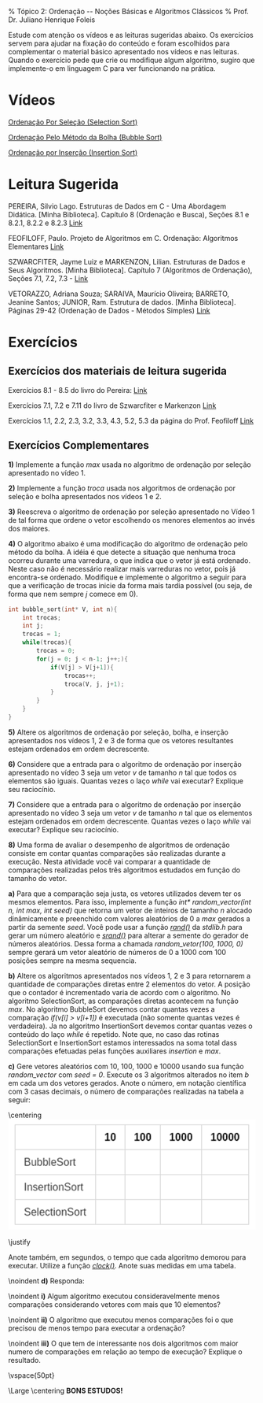 % Tópico 2: Ordenação -- Noções Básicas e Algoritmos Clássicos
% Prof. Dr. Juliano Henrique Foleis

Estude com atenção os vídeos e as leituras sugeridas abaixo. Os exercícios servem para ajudar na fixação do conteúdo e foram escolhidos para complementar o material básico apresentado nos vídeos e nas leituras. Quando o exercício pede que crie ou modifique algum algoritmo, sugiro que implemente-o em linguagem C para ver funcionando na prática. 

# Vídeos

<!-- Noções Básicas, Seleção, Bolha e Inserção  -->

[Ordenação Por Seleção (Selection Sort)](https://youtu.be/H7rPPCXNfCs)

[Ordenação Pelo Método da Bolha (Bubble Sort)](https://youtu.be/N5RlJItpPzE)

[Ordenação por Inserção (Insertion Sort)](https://youtu.be/efiCoqRQxb4)

# Leitura Sugerida

PEREIRA, Silvio Lago. Estruturas de Dados em C - Uma Abordagem Didática. [Minha Biblioteca].
Capítulo 8 (Ordenação e Busca), Seções 8.1 e 8.2.1, 8.2.2 e 8.2.3 [Link](https://integrada.minhabiblioteca.com.br/#/books/9788536517254/pageid/82)

FEOFILOFF, Paulo. Projeto de Algoritmos em C. Ordenação: Algoritmos Elementares [Link](https://www.ime.usp.br/~pf/algoritmos/aulas/ordena.html)

SZWARCFITER, Jayme Luiz e MARKENZON, Lilian. Estruturas de Dados e Seus Algoritmos. [Minha Biblioteca].
Capítulo 7 (Algoritmos de Ordenação), Seções 7.1, 7.2, 7.3 - [Link](https://integrada.minhabiblioteca.com.br/#/books/978-85-216-2995-5/epubcfi/6/34[;vnd.vst.idref=chapter07]!/4/356@0:0])

VETORAZZO, Adriana Souza; SARAIVA, Maurício Oliveira; BARRETO, Jeanine Santos; JUNIOR, Ram. Estrutura de dados. [Minha Biblioteca]. Páginas 29-42 (Ordenação de Dados - Métodos Simples) [Link](https://integrada.minhabiblioteca.com.br/#/books/9788595023932/pageid/28)

# Exercícios

## Exercícios dos materiais de leitura sugerida

Exercícios 8.1 - 8.5 do livro do Pereira: [Link](https://integrada.minhabiblioteca.com.br/#/books/9788536517254/pageid/92)

Exercícios 7.1, 7.2 e 7.11 do livro de Szwarcfiter e Markenzon [Link](https://integrada.minhabiblioteca.com.br/#/books/978-85-216-2995-5/epubcfi/6/34[;vnd.vst.idref=chapter07]!/4/282/66@0:88.9)

Exercícios 1.1, 2.2, 2.3, 3.2, 3.3, 4.3, 5.2, 5.3 da página do Prof. Feofiloff [Link](https://www.ime.usp.br/~pf/algoritmos/aulas/ordena.html)


## Exercícios Complementares

<!--ordenação por seleção escolhendo os menores
ordenação por seleção recursivamente
implementar a função troca
implementar a função max
-->

**1)** Implemente a função *max* usada no algoritmo de ordenação por seleção apresentado no vídeo 1.

**2)** Implemente a função *troca* usada nos algoritmos de ordenação por seleção e bolha apresentados nos vídeos 1 e 2.

**3)** Reescreva o algoritmo de ordenação por seleção apresentado no Vídeo 1 de tal forma que ordene o vetor escolhendo os menores elementos ao invés dos maiores. 

**4)** O algoritmo abaixo é uma modificação do algoritmo de ordenação pelo método da bolha. A idéia é que detecte a situação que nenhuma troca ocorreu durante uma varredura, o que indica que o vetor já está ordenado. Neste caso não é necessário realizar mais varreduras no vetor, pois já encontra-se ordenado. Modifique e implemente o algoritmo a seguir para que a verificação de trocas inicie da forma mais tardia possível (ou seja, de forma que nem sempre *j* comece em 0). 

~~~{.c .numberLines}
int bubble_sort(int* V, int n){
    int trocas;
    int j;
    trocas = 1;
    while(trocas){
        trocas = 0;
        for(j = 0; j < n-1; j++;){
            if(V[j] > V[j+1]){
                trocas++;
                troca(V, j, j+1);
            }
        }
    }
}
~~~


**5)** Altere os algoritmos de ordenação por seleção, bolha, e inserção apresentados nos vídeos 1, 2 e 3 de forma que os vetores resultantes estejam ordenados em ordem decrescente.

**6)** Considere que a entrada para o algoritmo de ordenação por inserção apresentado no vídeo 3 seja um vetor *v* de tamanho *n* tal que todos os elementos são iguais. Quantas vezes o laço *while* vai executar? Explique seu raciocínio.

**7)** Considere que a entrada para o algoritmo de ordenação por inserção apresentado no vídeo 3 seja um vetor *v* de tamanho *n* tal que os elementos estejam ordenados em ordem decrescente. Quantas vezes o laço *while* vai executar? Explique seu raciocínio.

<!-- # Atividade Para Entregar

A atividade a seguir é para ser feita individualmente e entregue via Moodle no tópico da Semana 1. A data-limite para entrega é dia 8/3/2021 às 23:55. Em caso de cópia as atividades dos participantes serão desconsideradas.

## Descrição da Atividade -->

**8)** Uma forma de avaliar o desempenho de algoritmos de ordenação consiste em contar quantas comparações são realizadas durante a execução. Nesta atividade você vai comparar a quantidade de comparações realizadas pelos três algoritmos estudados em função do tamanho do vetor.

**a)** Para que a comparação seja justa, os vetores utilizados devem ter os mesmos elementos. Para isso, implemente a função *int\* random_vector(int n, int max, int seed)* que retorna um vetor de inteiros de tamanho *n* alocado dinâmicamente e preenchido com valores aleatórios de 0 a *max* gerados a partir da semente *seed*. Você pode usar a função [*rand()*](http://cplusplus.com/reference/cstdlib/rand/) da *stdlib.h* para gerar um número aleatório e [*srand()*](http://cplusplus.com/reference/cstdlib/srand/) para alterar a semente do gerador de números aleatórios. Dessa forma a chamada *random_vetor(100, 1000, 0)* sempre gerará um vetor aleatório de números de 0 a 1000 com 100 posições sempre na mesma sequencia.

**b)** Altere os algoritmos apresentados nos vídeos 1, 2 e 3 para retornarem a quantidade de comparações diretas entre 2 elementos do vetor. A posição que o contador é incrementado varia de acordo com o algoritmo. No algoritmo SelectionSort, as comparações diretas acontecem na função *max*. No algoritmo BubbleSort devemos contar quantas vezes a comparação *if(v[i] > v[i+1])* é executada (não somente quantas vezes é verdadeira). Ja no algoritmo InsertionSort devemos contar quantas vezes o conteúdo do laço *while* é repetido. Note que, no caso das rotinas SelectionSort e InsertionSort estamos interessados na soma total dass comparações efetuadas pelas funções auxiliares *insertion* e *max*.

**c)** Gere vetores aleatórios com 10, 100, 1000 e 10000 usando sua função *random_vector* com *seed = 0*. Execute os 3 algoritmos alterados no item *b* em cada um dos vetores gerados. Anote o número, em notação científica com 3 casas decimais, o número de comparações realizadas na tabela a seguir:

\centering
![](tab.png)

\justify

Anote também, em segundos, o tempo que cada algoritmo demorou para executar. Utilize a função [*clock()*](http://cplusplus.com/reference/ctime/clock/). Anote suas medidas em uma tabela.

\noindent
**d)** Responda:

\noindent
**i)** Algum algoritmo executou consideravelmente menos comparações considerando vetores com mais que 10 elementos?

\noindent
**ii)** O algoritmo que executou menos comparações foi o que precisou de menos tempo para executar a ordenação?

\noindent
**iii)** O que tem de interessante nos dois algoritmos com maior numero de comparações em relação ao tempo de execução? Explique o resultado.

<!-- ## Você deve Entregar

Entregue em formato .zip os arquivos a seguir:

* Um arquivo *pdf* com as tabelas do item *c* e as respostas do item *d*;
* Um arquivo .c com a implementação dos algoritmos propostos nos itens *a* e *b* e o programa principal utilizado para gerar os resultados no item *c*.

**Por favor entregue como especificado acima!** -->

\vspace{50pt}

\Large
\centering
**BONS ESTUDOS!**
